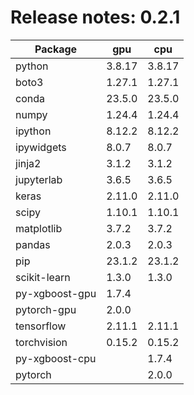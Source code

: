 # Release notes: 0.2.1

Package | gpu| cpu
---|---|---
python|3.8.17|3.8.17
boto3|1.27.1|1.27.1
conda|23.5.0|23.5.0
numpy|1.24.4|1.24.4
ipython|8.12.2|8.12.2
ipywidgets|8.0.7|8.0.7
jinja2|3.1.2|3.1.2
jupyterlab|3.6.5|3.6.5
keras|2.11.0|2.11.0
scipy|1.10.1|1.10.1
matplotlib|3.7.2|3.7.2
pandas|2.0.3|2.0.3
pip|23.1.2|23.1.2
scikit-learn|1.3.0|1.3.0
py-xgboost-gpu|1.7.4| 
pytorch-gpu|2.0.0| 
tensorflow|2.11.1|2.11.1
torchvision|0.15.2|0.15.2
py-xgboost-cpu| |1.7.4
pytorch| |2.0.0
